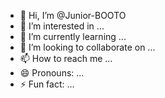 - 👋 Hi, I’m @Junior-BOOTO
- 👀 I’m interested in ...
- 🌱 I’m currently learning ...
- 💞️ I’m looking to collaborate on ...
- 📫 How to reach me ...
- 😄 Pronouns: ...
- ⚡ Fun fact: ...

<!---
Junior-BOOTO/Junior-BOOTO is a ✨ special ✨ repository because its `README.md` (this file) appears on your GitHub profile.
You can click the Preview link to take a look at your changes.
--->
